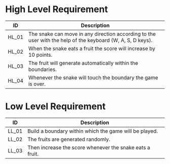 # High Level Requirement
|ID |Description |
|---|---|
|HL_01 |The snake can move in any direction according to the user with the help of the keyboard (W, A, S, D keys). |
|HL_02 |When the snake eats a fruit the score will increase by 10 points. |
|HL_03 |The fruit will generate automatically within the boundaries. |
|HL_04 |Whenever the snake will touch the boundary the game is over. |


# Low Level Requirement

|ID |Description |
|---|---|
|LL_01 |Build a boundary within which the game will be played. |
|LL_02 |The fruits are generated randomly. |
|LL_03 |Then increase the score whenever the snake eats a fruit. |

